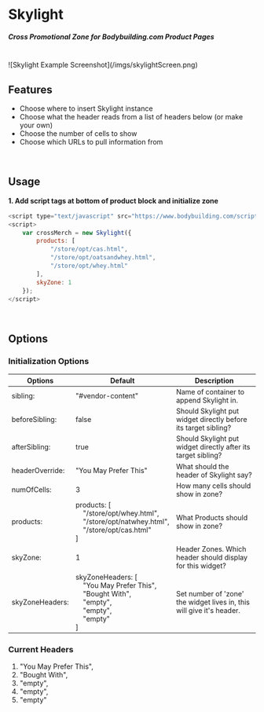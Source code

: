 # Skylight

##### Cross Promotional Zone for Bodybuilding.com Product Pages

<br />
![Skylight Example Screenshot](/imgs/skylightScreen.png)
<br />

## Features

* Choose where to insert Skylight instance
* Choose what the header reads from a list of headers below (or make your own)
* Choose the number of cells to show
* Choose which URLs to pull information from

<br />

## Usage
**1. Add script tags at bottom of product block and initialize zone**

```javascript
<script type="text/javascript" src="https://www.bodybuilding.com/scripts/skylight.min.js"/>
<script>
    var crossMerch = new Skylight({
        products: [
            "/store/opt/cas.html",
            "/store/opt/oatsandwhey.html",
            "/store/opt/whey.html"
        ],
        skyZone: 1
    });
</script>
```
<br />

## Options


### Initialization Options

Options | Default | Description
------------ | ------------- | -------------
sibling: | "#vendor-content" | Name of container to append Skylight in.
beforeSibling: | false | Should Skylight put widget directly before its target sibling?
afterSibling: | true | Should Skylight put widget directly after its target sibling?
headerOverride: | "You May Prefer This" | What should the header of Skylight say?
numOfCells: | 3 | How many cells should show in zone?
products: | products: [<br>&nbsp;&nbsp;&nbsp;&nbsp;"/store/opt/whey.html",<br />&nbsp;&nbsp;&nbsp;&nbsp;"/store/opt/natwhey.html",<br />&nbsp;&nbsp;&nbsp;&nbsp;"/store/opt/cas.html"<br />] | What Products should show in zone?
skyZone: | 1 | Header Zones. Which header should display for this widget?
skyZoneHeaders: | skyZoneHeaders: [<br>&nbsp;&nbsp;&nbsp;&nbsp;"You May Prefer This",<br />&nbsp;&nbsp;&nbsp;&nbsp;"Bought With",<br />&nbsp;&nbsp;&nbsp;&nbsp;"empty",<br />&nbsp;&nbsp;&nbsp;&nbsp;"empty",<br>&nbsp;&nbsp;&nbsp;&nbsp;"empty"</br>] | Set number of 'zone' the widget lives in, this will give it's header.


### Current Headers

1. "You May Prefer This",
2. "Bought With",
3. "empty",
4. "empty",
5. "empty"

